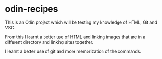 # odin-recipes

This is an Odin project which will be testing my knowledge of HTML, Git and VSC.

From this I learnt a better use of HTML and linking images that are in a different directory and linking sites together.

I learnt a better use of git and more memorization of the commands.